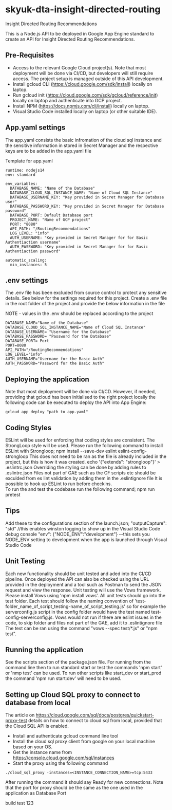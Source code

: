 # skyuk-dta-insight-directed-routing

Insight Directed Routing Recommendations

This is a Node.js API to be deployed in Google App Engine standard to create an API for Insight Directed Routing Recommendations.

## Pre-Requisites
- Access to the relevant Google Cloud project(s). Note that most deployment will be done via CI/CD, but developers will still require access. The project setup is managed outside of this API development.
- Install gcloud CLI (https://cloud.google.com/sdk/install) locally on laptop.
- Run gcloud init (https://cloud.google.com/sdk/gcloud/reference/init) locally on laptop and authenticate into GCP project.
- Install NPM (https://docs.npmjs.com/cli/install) locally on laptop.
- Visual Studio Code installed locally on laptop (or other suitable IDE).

## App.yaml settings
The app.yaml consists the basic infromation of the cloud sql instance and the sensitive information in stored in Secret Manager and the respective keys are to be added in the app.yaml file

Template for app.yaml

```
runtime: nodejs14
env: standard

env_variables: 
  DATABASE_NAME: "Name of the Database"
  DATABASE_CLOUD_SQL_INSTANCE_NAME: "Name of Cloud SQL Instance"
  DATABASE_USERNAME_KEY: "Key provided in Secret Manager for Database user"
  DATABASE_PASSWORD_KEY: "Key provided in Secret Manager for Database password"
  DATABASE_PORT: Default Database port
  PROJECT_NAME: "Name of GCP project"
  PORT: "8080"
  API_PATH: "/RoutingRecommendations"
  LOG_LEVEL: "info"
  AUTH_USERNAME: "Key provided in Secret Manager for for Basic Authentiaction username"
  AUTH_PASSWORD: "Key provided in Secret Manager for for Basic Authentiaction password" 

automatic_scaling:
  min_instances: 5
```


## .env settings
The .env file has been excluded from source control to protect any sensitive details. See below for the settings required for this project.
Create a .env file in the root folder of the project and provide the below information in the file

NOTE - values in the .env should be replaced according to the project

```
DATABASE_NAME="Name of the Database"
DATABASE_CLOUD_SQL_INSTANCE_NAME="Name of Cloud SQL Instance"
DATABASE_USERNAME= "Username for the Database"
DATABASE_PASSWORD= "Password for the Database"
DATABASE_PORT= Port
PORT=8080
API_PATH="/RoutingRecommendations"
LOG_LEVEL="info"
AUTH_USERNAME="Username for the Basic Auth"
AUTH_PASSWORD="Password for the Basic Auth"
```


## Deploying the application
Note that most deployment will be done via CI/CD. However, if needed, providing that gcloud has been initialised to the right project locally the following code can be executed to deploy the API into App Engine:
```
gcloud app deploy "path to app.yaml"
```

## Coding Styles
ESLint will be used for enforcing that coding styles are consistent. The StrongLoop style will be used.
Please run the following command to install ESLint with Strongloop;
npm install --save-dev eslint eslint-config-strongloop
This does not need to be ran as the file is already included in the project, but this is how it was created.
echo '{"extends": "strongloop"}' > .eslintrc.json
Overriding the styling can be done by adding rules to .eslintrc.json
Files not part of GAE such as the CF scripts etc should be exculded from es lint validation by adding them in the .eslintignore file
It is possible to hook up ESLint to run before checkins.  
To run the and test the codebase run the following command;
npm run pretest

## Tips
Add these to the configurations section of the launch.json;
"outputCapture": "std" //this enables winston logging to show up in the Visual Studio Code debug console
"env": {"NODE_ENV":"development"} --this sets you NODE_ENV setting to development when the app is launched through Visual Studio Code 

## Unit Testing
Each new functionality should be unit tested and aded into the CI/CD pipeline.
Once deployed the API can also be checked using the URL provided in the deployment and a tool such as Postman to send the JSON request and view the response.
Unit testing will use the Vows framework. Please install Vows using 'npm install vows'.
All unit tests should go into the test folder. Each test should follow the naming convention of 'test-folder_name_of_script_testing-name_of_script_testing.js' so for example the serverconfig.js script in the config folder would have the test named test-config-serverconfig.js.
Vows would not run if there are eslint issues in the code, to skip folder and files not part of the GAE, add it to .eslintignore file
The test can be ran using the command "vows --spec test/*.js" or "npm test".

## Running the application
See the scripts section of the package.json file.
For running from the command line then to run standard start or test the commands 'npm start' or 'nmp test' can be used. To run other scripts like start_dev or start_prod the command 'npm run start:dev' will need to be used.

## Setting up Cloud SQL proxy to connect to database from local
The article on https://cloud.google.com/sql/docs/postgres/quickstart-proxy-test details on how to connect to cloud sql from local, provided that the Cloud SQL API is enabled.
- Install and authenticate gcloud command line tool
- Install the cloud sql proxy client from google on your local machine based on your OS.
- Get the instance name from https://console.cloud.google.com/sql/instances
- Start the proxy using the following command
```
./cloud_sql_proxy -instances=<INSTANCE_CONNECTION_NAME>=tcp:5433
```
After running the command it should say Ready for new connections. Note that the port for proxy should be the same as the one used in the application as Database Port

build test 123
